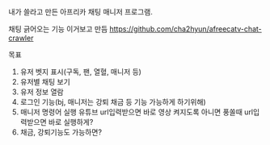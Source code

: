 내가 쓸라고 만든 아프리카 채팅 매니저 프로그램.

채팅 긁어오는 기능 이거보고 만듬
https://github.com/cha2hyun/afreecatv-chat-crawler

목표
1. 유저 벳지 표시(구독, 팬, 열혈, 매니저 등)
2. 유저별 채팅 보기
3. 유저 정보 열람
4. 로그인 기능(bj, 매니저는 강퇴 채금 등 기능 가능하게 하기위해)
5. 매니저 명령어 실행
   유튜브 url입력받으면 바로 영상 켜지도록
   아니면 풍쏠때 url입력받으면 바로 실행하게?
6. 채금, 강퇴기능도 가능하면?
